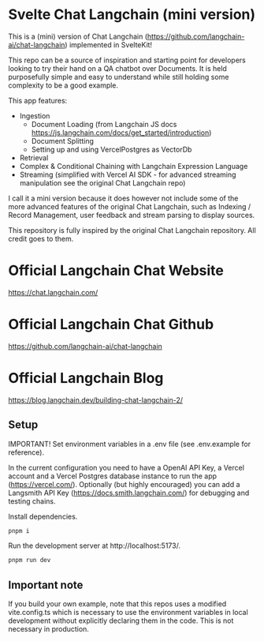 # Svelte Chat Langchain (mini version)

This is a (mini) version of Chat Langchain (https://github.com/langchain-ai/chat-langchain) implemented in SvelteKit!

This repo can be a source of inspiration and starting point for developers looking to try their hand on a QA chatbot over Documents.
It is held purposefully simple and easy to understand while still holding some complexity to be a good example.

This app features:

- Ingestion
  - Document Loading (from Langchain JS docs https://js.langchain.com/docs/get_started/introduction)
  - Document Splitting
  - Setting up and using VercelPostgres as VectorDb
- Retrieval
- Complex & Conditional Chaining with Langchain Expression Language
- Streaming (simplified with Vercel AI SDK - for advanced streaming manipulation see the original Chat Langchain repo)

I call it a mini version because it does however not include some of the more advanced features of the original Chat Langchain, such as Indexing / Record Management, user feedback and stream parsing to display sources.

This repository is fully inspired by the original Chat Langchain repository. All credit goes to them.

# Official Langchain Chat Website

https://chat.langchain.com/

# Official Langchain Chat Github

https://github.com/langchain-ai/chat-langchain

# Official Langchain Blog

https://blog.langchain.dev/building-chat-langchain-2/

## Setup

IMPORTANT!
Set environment variables in a .env file (see .env.example for reference).

In the current configuration you need to have a OpenAI API Key, a Vercel account and a Vercel Postgres database instance to run the app (https://vercel.com/).
Optionally (but highly encouraged) you can add a Langsmith API Key (https://docs.smith.langchain.com/) for debugging and testing chains.

Install dependencies.

```sh
pnpm i
```

Run the development server at http://localhost:5173/.

```sh
pnpm run dev
```

## Important note

If you build your own example, note that this repos uses a modified vite.config.ts which is necessary to use the environment variables in local development without explicitly declaring them in the code. This is not necessary in production.
